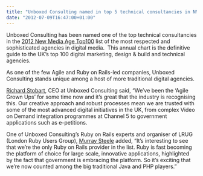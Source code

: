 ```yaml
---
title: "Unboxed Consulting named in top 5 technical consultancies in NMA Top100 2012"
date: "2012-07-09T16:47:00+01:00"
---
```


<p>Unboxed Consulting has been named one of the top technical consultancies in the <a href="http://top100.nma.co.uk/">2012 New Media Age Top100</a> list of the most respected and sophisticated agencies in digital media.&nbsp; This annual chart is the definitive guide to the UK&rsquo;s top 100 digital marketing, design &amp; build and technical agencies.</p>

<p>As one of the few Agile and Ruby on Rails-led companies, Unboxed Consulting stands unique among a host of more traditional digital agencies.</p>

<p><a href="/people/richard-stobart">Richard Stobart</a>, CEO at Unboxed Consulting said, &ldquo;We&rsquo;ve been the &lsquo;Agile Grown Ups&rsquo; for some time now and it&rsquo;s great that the industry is recognising this. Our creative approach and robust processes mean we are trusted with some of the most advanced digital initiatives in the UK, from complex Video on Demand integration programmes at Channel 5 to government applications such as e-petitions.</p>

<p>One of Unboxed Consulting&rsquo;s Ruby on Rails experts and organiser of LRUG (London Ruby Users Group), <a href="/people/murray-steele">Murray Steele</a> added, &ldquo;It&rsquo;s interesting to see that we&rsquo;re the only Ruby on Rails provider in the list. Ruby is fast becoming the platform of choice for large scale, innovative applications, highlighted by the fact that government is embracing the platform. So it&rsquo;s exciting that we&rsquo;re now counted among the big traditional Java and PHP players.&rdquo;</p>
